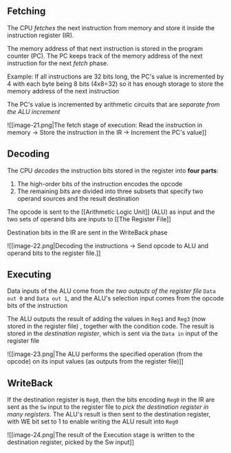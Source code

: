 ## Fetching

The CPU *fetches* the next instruction from memory and store it inside the instruction register (IR).

The memory address of that next instruction is stored in the program counter (PC). The PC keeps track of the memory address of the next instruction for the next *fetch* phase.

Example: If all instructions are 32 bits long, the PC's value is incremented by 4 with each byte being 8 bits (4x8=32) so it has enough storage to store the memory address of the next instruction

The PC's value is incremented by arithmetic circuits that are *separate from the ALU increment*

![[image-21.png|The fetch stage of execution: Read the instruction in memory -> Store the instruction in the IR -> Increment the PC's value]]

## Decoding

The CPU *decodes* the instruction bits stored in the register into **four parts**: 

1. The high-order bits of the instruction encodes the opcode
2. The remaining bits are divided into three subsets that specify two operand sources and the result destination

The opcode is sent to the [[Arithmetic Logic Unit]] (ALU) as input and the two sets of operand bits are inputs to [[The Register File]]

Destination bits in the IR are sent in the WriteBack phase

![[image-22.png|Decoding the instructions -> Send opcode to ALU and operand bits to the register file.]]


## Executing

Data inputs of the ALU come from *the two outputs of the register file* `Data out 0` and `Data out 1`, and the ALU's selection input comes from the opcode bits of the instruction

The ALU outputs the result of adding the values in `Reg1` and `Reg3` (now stored in the register file) , together with the condition code. The result is stored in the *destination register*, which is sent via the `Data in` input of the register file 

![[image-23.png|The ALU performs the specified operation (from the opcode) on its input values (as outputs from the register file)]]

## WriteBack

If the destination register is `Reg0`, then the bits encoding `Reg0` in the IR are sent as the `Sw` input to the register file to *pick the destination register in many registers*. The ALU's result is then sent to the destination register, with WE bit set to 1 to enable writing the ALU result into `Reg0`

![[image-24.png|The result of the Execution stage is written to the destination register, picked by the Sw input]]